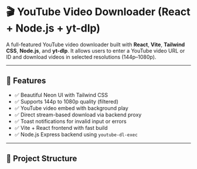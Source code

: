 # 🎬 YouTube Video Downloader (React + Node.js + yt-dlp)

A full-featured YouTube video downloader built with **React**, **Vite**, **Tailwind CSS**, **Node.js**, and **yt-dlp**. It allows users to enter a YouTube video URL or ID and download videos in selected resolutions (144p–1080p).

---

## 🚀 Features

- ✅ Beautiful Neon UI with Tailwind CSS
- ✅ Supports 144p to 1080p quality (filtered)
- ✅ YouTube video embed with background play
- ✅ Direct stream-based download via backend proxy
- ✅ Toast notifications for invalid input or errors
- ✅ Vite + React frontend with fast build
- ✅ Node.js Express backend using `youtube-dl-exec`

---

## 📁 Project Structure

